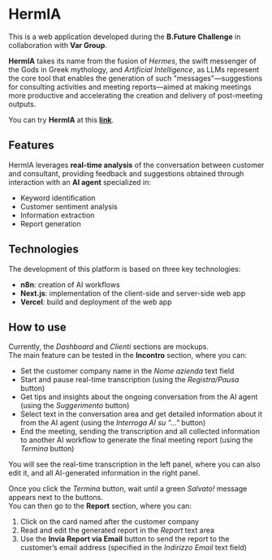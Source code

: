 # HermIA

This is a web application developed during the **B.Future Challenge** in collaboration with **Var Group**.

**HermIA** takes its name from the fusion of *Hermes*, the swift messenger of the Gods in Greek mythology, and *Artificial Intelligence*, as LLMs represent the core tool that enables the generation of such "messages"—suggestions for consulting activities and meeting reports—aimed at making meetings more productive and accelerating the creation and delivery of post-meeting outputs.

You can try **HermIA** at this [**link**](https://hermia.vercel.app).

## Features

HermIA leverages **real-time analysis** of the conversation between customer and consultant, providing feedback and suggestions obtained through interaction with an **AI agent** specialized in:
- Keyword identification  
- Customer sentiment analysis  
- Information extraction  
- Report generation  

## Technologies

The development of this platform is based on three key technologies:
- **n8n**: creation of AI workflows  
- **Next.js**: implementation of the client-side and server-side web app  
- **Vercel**: build and deployment of the web app  

## How to use

Currently, the *Dashboard* and *Clienti* sections are mockups.  
The main feature can be tested in the **Incontro** section, where you can:
- Set the customer company name in the *Nome azienda* text field  
- Start and pause real-time transcription (using the *Registra/Pausa* button)  
- Get tips and insights about the ongoing conversation from the AI agent (using the *Suggerimento* button)  
- Select text in the conversation area and get detailed information about it from the AI agent (using the *Interroga AI su "..."* button)  
- End the meeting, sending the transcription and all collected information to another AI workflow to generate the final meeting report (using the *Termina* button)  

You will see the real-time transcription in the left panel, where you can also edit it, and all AI-generated information in the right panel.  

Once you click the *Termina* button, wait until a green *Salvato!* message appears next to the buttons.  
You can then go to the **Report** section, where you can:
1. Click on the card named after the customer company  
2. Read and edit the generated report in the *Report* text area  
3. Use the **Invia Report via Email** button to send the report to the customer’s email address (specified in the *Indirizzo Email* text field)
